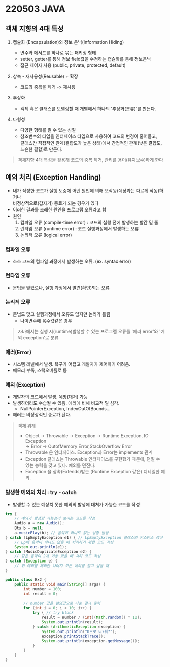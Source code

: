 # 220503 JAVA

## 객체 지향의 4대 특성

1. 캡슐화 (Encapsulation)와 정보 은닉(Information Hiding)
    - 변수와 메서드를 하나로 묶는 패키징 형태
    - setter, getter를 통해 정보 field값을 수정하는 캡슐화를 통해 정보은닉
    - 접근 제어자 사용 (public, private, protected, default)
2. 상속 - 재사용성(Reusable) + 확장
    - 코드의 중복을 제거 -> 재사용

3. 추상화
    - 객체 혹은 클래스를 모델링할 때 개별에서 하나의 '추상화(분류)'를 만든다.

4. 다형성
    - 다양한 형태를 띌 수 있는 성질
    - 참조변수의 타입을 인터페이스 타입으로 사용하여 코드의 변경이 줄어들고,   
      클래스간 직접적인 관계(결합도가 높은 상태)에서 간접적인 관계(낮은 결합도, 느슨한 결합)로 만든다.

> 객체지향 4대 특성을 활용해 코드의 중복 제거, 관리를 용이(유지보수)하게 한다

## 예외 처리 (Exception Handling)
- 내가 작성한 코드가 실행 도중에 어떤 원인에 의해 오작동(예상과는 다르게 작동)하거나   
  비정상적으로(갑자기) 종료가 되는 경우가 있다
- 이러한 결과를 초래한 원인을 프로그램 오류라고 함
- 원인
    1. 컴파일 오류 (compile-time error) : 코드의 실행 전에 발생하는 빨간 밑 줄
    2. 런타임 오류 (runtime error) : 코드 실행과정에서 발생하는 오류
    3. 논리적 오류 (logical error)

### 컴파일 오류
- 소스 코드의 컴파일 과정에서 발생하는 오류. (ex. syntax error)

### 런타임 오류
- 문법을 맞았으나, 실행 과정에서 발견(확인)되는 오류

### 논리적 오류
- 문법도 맞고 실행과정에서 오류도 없지만 논리가 틀림
    - 나이변수에 음수값같은 경우

> 자바에서는 실행 시(runtime)발생할 수 있는 프로그램 오류를 '에러 error'와 '예외 exception'로 분류

### 에러(Error)
- 시스템 레벨에서 발생. 복구가 어렵고 개발자가 제어하기 어려움.
- 메모리 부족, 스택오버플로 등

### 예외 (Exception)
- 개발자의 코드에서 발생. 예방(대처) 가능
- 발생하더라도 수습될 수 있음. 에러에 비해 비교적 덜 심각.
    - NullPointerException, IndexOutOfBounds...
- 에러는 비정상적인 종료가 된다.

> 객체 위계
> - Object -> Throwable -> Exception -> Runtime Exception, IO Exception   
>                       -> Error -> OutofMemory Error,StackOverflow Error
> - Throwable 은 인터페이스. Exception과 Error는 implements 관계
> - Exception 클래스는 Throwable 인터페이스를 구현했기 때문에, 던질 수 있는 능력을 갖고 있다. 예외를 던진다.
> - Exception 을 상속(Extends)받는 (Runtime Exception 같은) 디테일한 예외.

### 발생한 예외의 처리 : try - catch
- 발생할 수 있는 예상치 못한 예외의 발생에 대처가 가능한 코드를 작성

```java
try {
    // 예외가 발생할 가능성이 보이는 코드를 작성
    Audio a = new Audio();
    Bts b = null;
    a.musicPlay(b); // 음악이 하나도 없는 상황 발생
} catch (LpEmptyException e1) { // LpEmptyException 클래스의 인스턴스 생성
    // Lp에 음악이 하나도 없을 때 처리하기 위한 코드 작성
    System.out.println(e1);
} catch (MusicDuplicateException e2) {
    // 같은 음악이 2개 이상 있을 때 처리 코드 작성
} catch (Exception e) {
    // 위 예외를 제외한 나머지 모든 예외를 잡고 싶을 때
}
```

```java
public class Ex2 {
	public static void main(String[] args) {
		int number = 100;
		int result = 0;
		
		// number 값을 랜덤값으로 나눈 결과 출력
		for (int i = 0; i < 10; i++) {
			try { // try block				
				result = number / (int)(Math.random() * 10);
				System.out.println(result);
			} catch (ArithmeticException exception) {
				System.out.println("0으로 나?눠?");
				exception.printStackTrace();
				System.out.println(exception.getMessage());
			}
		}
	}
}
```
